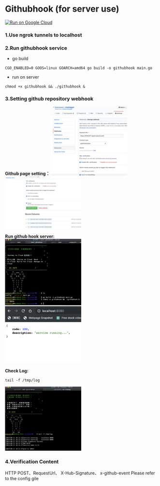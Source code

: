 # Githubhook (for server use)

[![Run on Google Cloud](https://storage.googleapis.com/cloudrun/button.svg)](https://console.cloud.google.com/cloudshell/editor?shellonly=true&cloudshell_image=gcr.io/cloudrun/button&cloudshell_git_repo=https://github.com/bowwowxx/githubhook.git)

### 1.Use ngrok tunnels to localhost

### 2.Run githubhook service
 

- go build
```
CGO_ENABLED=0 GOOS=linux GOARCH=amd64 go build -o githubhook main.go
```

- run on server
```
chmod +x githubhook && ./githubhook &
```

### 3.Setting github repository webhook

 **Github page setting：**
 <img src="./01.png" width="50%" height="50%">
 <img src="./02.png" width="50%" height="50%">

 **Run github hook server:**  
 <img src="./04.png" width="50%" height="50%">
 <img src="./05.png" width="50%" height="50%">
 
 **Check Log:**
 ```
 tail -f /tmp/log
 ```
 <img src="./03.png" width="50%" height="50%">


### 4.Verification Content
HTTP POST、RequestUrl、 X-Hub-Signature、 x-github-event
Please refer to the config gile

